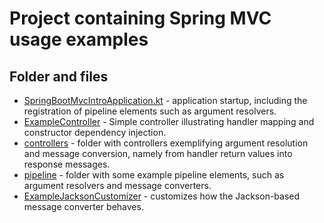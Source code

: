 # Project containing Spring MVC usage examples

## Folder and files

* [SpringBootMvcIntroApplication.kt](src/main/kotlin/pt/isel/daw/springbootmvcintro/SpringBootMvcIntroApplication.kt) - 
application startup, including the registration of pipeline elements such as argument resolvers.
* [ExampleController](src/main/kotlin/pt/isel/daw/springbootmvcintro/ExampleController.kt) - Simple controller
illustrating handler mapping and constructor dependency injection.
* [controllers](src/main/kotlin/pt/isel/daw/springbootmvcintro/controllers) - folder with controllers exemplifying 
argument resolution and message conversion, namely from handler return values into response messages.
* [pipeline](src/main/kotlin/pt/isel/daw/springbootmvcintro/controllers) - folder with some example pipeline elements,
such as argument resolvers and message converters.
* [ExampleJacksonCustomizer](src/main/kotlin/pt/isel/daw/springbootmvcintro/ExampleJacksonCustomizer.kt) - customizes
how the Jackson-based message converter behaves.
